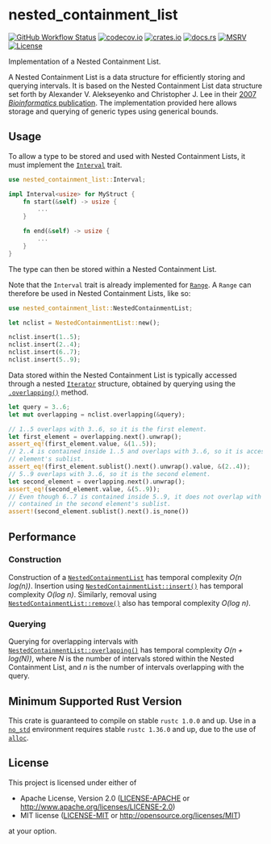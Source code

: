 # nested_containment_list

[![GitHub Workflow Status](https://img.shields.io/github/workflow/status/Anders429/nested_containment_list/Tests)](https://github.com/Anders429/nested_containment_list/actions)
[![codecov.io](https://img.shields.io/codecov/c/gh/Anders429/nested_containment_list)](https://codecov.io/gh/Anders429/nested_containment_list)
[![crates.io](https://img.shields.io/crates/v/nested_containment_list)](https://crates.io/crates/nested_containment_list)
[![docs.rs](https://docs.rs/nested_containment_list/badge.svg)](https://docs.rs/nested_containment_list)
[![MSRV](https://img.shields.io/badge/rustc-1.0.0+-yellow.svg)](#minimum-supported-rust-version)
[![License](https://img.shields.io/crates/l/nested_containment_list)](#license)

Implementation of a Nested Containment List.

A Nested Containment List is a data structure for efficiently storing and querying intervals. It is
based on the Nested Containment List data structure set forth by Alexander V. Alekseyenko and
Christopher J. Lee in their
[2007 *Bioinformatics* publication](https://doi.org/10.1093/bioinformatics/btl647). The
implementation provided here allows storage and querying of generic types using generical bounds.

## Usage

To allow a type to be stored and used with Nested Containment Lists, it must implement the
[`Interval`](https://docs.rs/nested_containment_list/*/nested_containment_list/trait.Interval.html)
trait.

```rust
use nested_containment_list::Interval;

impl Interval<usize> for MyStruct {
    fn start(&self) -> usize {
        ...
    }

    fn end(&self) -> usize {
        ...
    }
}
```

The type can then be stored within a Nested Containment List.

Note that the `Interval` trait is already implemented for
[`Range`](https://doc.rust-lang.org/std/ops/struct.Range.html). A `Range` can
therefore be used in Nested Containment Lists, like so:

```rust
use nested_containment_list::NestedContainmentList;

let nclist = NestedContainmentList::new();

nclist.insert(1..5);
nclist.insert(2..4);
nclist.insert(6..7);
nclist.insert(5..9);
```

Data stored within the Nested Containment List is typically accessed through a nested
[`Iterator`](https://doc.rust-lang.org/std/iter/trait.Iterator.html) structure, obtained by querying
using the
[`.overlapping()`](https://docs.rs/nested_containment_list/*/nested_containment_list/struct.NestedContainmentList.html#method.overlapping)
method.

```rust
let query = 3..6;
let mut overlapping = nclist.overlapping(&query);

// 1..5 overlaps with 3..6, so it is the first element.
let first_element = overlapping.next().unwrap();
assert_eq!(first_element.value, &(1..5));
// 2..4 is contained inside 1..5 and overlaps with 3..6, so it is accessed through the first
// element's sublist.
assert_eq!(first_element.sublist().next().unwrap().value, &(2..4));
// 5..9 overlaps with 3..6, so it is the second element.
let second_element = overlapping.next().unwrap();
assert_eq!(second_element.value, &(5..9));
// Even though 6..7 is contained inside 5..9, it does not overlap with 3..6, and therefore is not
// contained in the second element's sublist.
assert!(second_element.sublist().next().is_none())
```

## Performance

### Construction
Construction of a
[`NestedContainmentList`](https://docs.rs/nested_containment_list/*/nested_containment_list/struct.NestedContainmentList.html)
has temporal complexity *O(n log(n))*. Insertion using
[`NestedContainmentList::insert()`](https://docs.rs/nested_containment_list/*/nested_containment_list/struct.NestedContainmentList.html#method.insert)
has temporal complexity *O(log n)*. Similarly, removal using
[`NestedContainmentList::remove()`](https://docs.rs/nested_containment_list/*/nested_containment_list/struct.NestedContainmentList.html#method.remove)
also has temporal complexity *O(log n)*.

### Querying
Querying for overlapping intervals with
[`NestedContainmentList::overlapping()`](https://docs.rs/nested_containment_list/*/nested_containment_list/struct.NestedContainmentList.html#method.overlapping)
has temporal complexity *O(n + log(N))*, where *N* is the number of intervals stored within the
Nested Containment List, and *n* is the number of intervals overlapping with the query.

## Minimum Supported Rust Version
This crate is guaranteed to compile on stable `rustc 1.0.0` and up. Use in a
[`no_std`](https://doc.rust-lang.org/1.7.0/book/using-rust-without-the-standard-library.html)
environment requires stable `rustc 1.36.0` and up, due to the use of
[`alloc`](https://doc.rust-lang.org/alloc/index.html).

## License
This project is licensed under either of

* Apache License, Version 2.0
([LICENSE-APACHE](https://github.com/Anders429/nested_containment_list/blob/HEAD/LICENSE-APACHE) or
http://www.apache.org/licenses/LICENSE-2.0)
* MIT license
([LICENSE-MIT](https://github.com/Anders429/nested_containment_list/blob/HEAD/LICENSE-MIT) or
http://opensource.org/licenses/MIT)

at your option.
